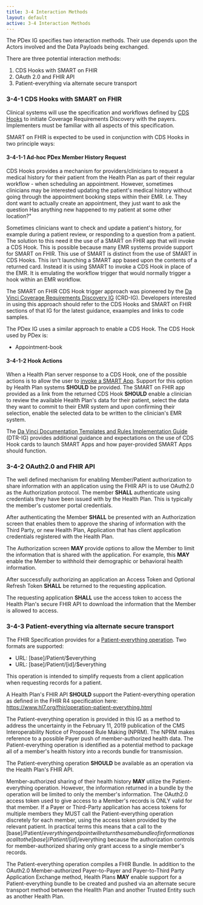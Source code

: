 ```yaml
---
title: 3-4 Interaction Methods
layout: default
active: 3-4 Interaction Methods
---
```


The PDex IG specifies two interaction methods. Their use depends upon the Actors involved and the Data Payloads being exchanged.

There are three potential interaction methods:
1. CDS Hooks with SMART on FHIR
2. OAuth 2.0 and FHIR API
3. Patient-everything via alternate secure transport

### 3-4-1 CDS Hooks with SMART on FHIR

Clinical systems will use the specification and workflows defined by [CDS Hooks](https://cds-hooks.hl7.org/) to initiate Coverage Requirements Discovery with the payers. Implementers must be familiar with all aspects of this specification.

SMART on FHIR is expected to be used in conjunction with CDS Hooks in two principle ways:

#### 3-4-1-1 Ad-hoc PDex Member History Request

CDS Hooks provides a mechanism for providers/clinicians to request a medical history for their patient from the Health Plan as part of their regular workflow - when scheduling an appointment. However, sometimes clinicians may be interested updating the patient's medical history without going through the appointment booking steps within their EMR. I.e. They dont want to actually create an appointment, they just want to ask the question Has anything new happened to my patient at some other location?"

Sometimes clinicians want to check and update a patient's history, for example during a patient review, or responding to a question from a patient. The solution to this need it the use of a SMART on FHIR app that will invoke a CDS Hook. This is possible because many EMR systems provide support for SMART on FHIR. This use of SMART is distinct from the use of SMART in CDS Hooks. This isn't launching a SMART app based upon the contents of a returned card. Instead it is using SMART to invoke a CDS Hook in place of the EMR. It is emulating the workflow trigger that would normally trigger a hook within an EMR workflow.

The SMART on FHIR CDS Hook trigger approach was pioneered by the [Da Vinci Coverage Requirements Discovery IG](http://hl7.org/fhir/us/davinci%2Dcrd/2019May/) (CRD-IG). Developers interested in using this approach should refer to the CDS Hooks and SMART on FHIR sections of that IG for the latest guidance, exaamples and links to code samples. 

The PDex IG uses a similar approach to enable a CDS Hook. The CDS Hook used by PDex is:

- Appointment-book

 
#### 3-4-1-2 Hook Actions

When a Health Plan server response to a CDS Hook, one of the possible actions is to allow the user to [invoke a SMART App](https://cds-hooks.org/specification/1.0/#link). Support for this option by Health Plan systems **SHOULD** be provided. The SMART on FHIR app provided as a link from the returned CDS Hook **SHOULD** enable a clinician to review the available Health Plan's data for their patient, select the data they want to commit to their EMR system and upon confirming their selection, enable the selected data to be written to the clinician's EMR system.

The [Da Vinci Documentation Templates and Rules Implementation Guide](http://www.hl7.org/fhir/us/davinci-dtr) (DTR-IG) provides additional guidance and expectations on the use of CDS Hook cards to launch SMART Apps and how payer-provided SMART Apps should function. 

### 3-4-2 OAuth2.0 and FHIR API

The well defined mechanism for enabling Member/Patient authorization to share information with an application using the FHIR API is to use OAuth2.0 as the Authorization protocol. The member **SHALL** authenticate using credentials they have been issued with by the Health Plan. This is typically the member's customer portal credentials.

After authenticating the Member **SHALL** be presented with an Authorization screen that enables them to approve the sharing of information with the Third Party, or new Health Plan, Application that has client application credentials registered with the Health Plan.

The Authorization screen **MAY** provide options to allow the Member to limit the information that is shared with the application. For example, this **MAY** enable the Member to withhold their demographic or behavioral health information. 

After successfully authorizing an application an Access Token and Optional Refresh Token **SHALL** be returned to the requesting application. 

The requesting application **SHALL** use the access token to access the Health Plan's secure FHIR API to download the information that the Member is allowed to access. 

### 3-4-3 Patient-everything via alternate secure transport

The FHIR Specification provides for a [Patient-everything operation](https://www.hl7.org/fhir/operation-patient-everything.html). 
Two formats are supported:

- URL: [base]/Patient/$everything
- URL: [base]/Patient/[id]/$everything

This operation is intended to simplify requests from a client application when requesting records for a patient. 

A Health Plan's FHIR API **SHOULD** support the Patient-everything operation as defined in the FHIR R4 specification here: https://www.hl7.org/fhir/operation-patient-everything.html

The Patient-everything operation is provided in this IG as a method to address the uncertainty in the February 11, 2019 publication of the CMS Interoperability Notice of Proposed Rule Making (NPRM). The NPRM makes reference to a possible Payer push of member-authorized health data. The Patient-everything operation is identified as a potential method to package all of a member's health history into a records bundle for transmission. 

The Patient-everything operation **SHOULD** be available as an operation via the Health Plan's FHIR API. 

Member-authorized sharing of their health history **MAY** utilize the Patient-everything operation. However, the information returned in a bundle by the operation will be limited to only the member's information. The OAuth2.0 access token used to give access to a Member's records is ONLY valid for that member. If a Payer or Third-Party application has access tokens for multiple members they MUST call the Patient-everything operation discretely for each member, using the access token provided by the relevant patient. In practical terms this means that a call to the [base]/Patient/$everything endpoint will return the same bundle of information as a call to the [base]/Patient/[id]/$everything because the authorization controls for member-authorized sharing only grant access to a single member's records.

The Patient-everything operation compiles a FHIR Bundle. In addition to the OAuth2.0 Member-authorized Payer-to-Payer and Payer-to-Third Party Application Exchange method, Health Plans **MAY** enable support for a Patient-everything bundle to be created and pushed via an alternate secure transport method between the Heallth Plan and another Trusted Entity such as another Health Plan.
